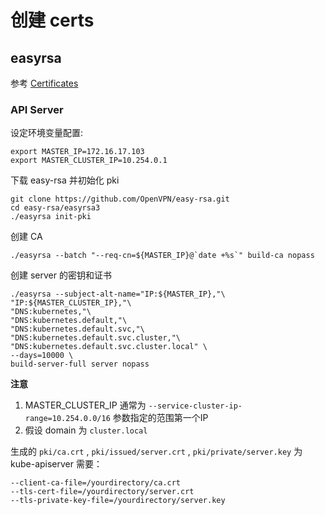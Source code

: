 # 创建 certs

## easyrsa

参考 [Certificates](https://kubernetes.io/docs/concepts/cluster-administration/certificates/)

### API Server

设定环境变量配置:

```
export MASTER_IP=172.16.17.103
export MASTER_CLUSTER_IP=10.254.0.1
```

下载 easy-rsa 并初始化 pki

```
git clone https://github.com/OpenVPN/easy-rsa.git
cd easy-rsa/easyrsa3
./easyrsa init-pki
```

创建 CA

```
./easyrsa --batch "--req-cn=${MASTER_IP}@`date +%s`" build-ca nopass
```

创建 server 的密钥和证书

```
./easyrsa --subject-alt-name="IP:${MASTER_IP},"\
"IP:${MASTER_CLUSTER_IP},"\
"DNS:kubernetes,"\
"DNS:kubernetes.default,"\
"DNS:kubernetes.default.svc,"\
"DNS:kubernetes.default.svc.cluster,"\
"DNS:kubernetes.default.svc.cluster.local" \
--days=10000 \
build-server-full server nopass
```

**注意**
1. MASTER_CLUSTER_IP 通常为 `--service-cluster-ip-range=10.254.0.0/16` 参数指定的范围第一个IP
2. 假设 domain 为 `cluster.local`

生成的 `pki/ca.crt` , `pki/issued/server.crt` , `pki/private/server.key` 为 kube-apiserver 需要：

```
--client-ca-file=/yourdirectory/ca.crt
--tls-cert-file=/yourdirectory/server.crt
--tls-private-key-file=/yourdirectory/server.key
```
